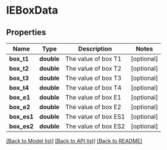 # IEBoxData

## Properties
Name | Type | Description | Notes
------------ | ------------- | ------------- | -------------
**box_t1** | **double** | The value of box T1 | [optional] 
**box_t2** | **double** | The value of box T2 | [optional] 
**box_t3** | **double** | The value of box T3 | [optional] 
**box_t4** | **double** | The value of box T4 | [optional] 
**box_e1** | **double** | The value of box E1 | [optional] 
**box_e2** | **double** | The value of box E2 | [optional] 
**box_es1** | **double** | The value of box ES1 | [optional] 
**box_es2** | **double** | The value of box ES2 | [optional] 

[[Back to Model list]](../README.md#documentation-for-models) [[Back to API list]](../README.md#documentation-for-api-endpoints) [[Back to README]](../README.md)


